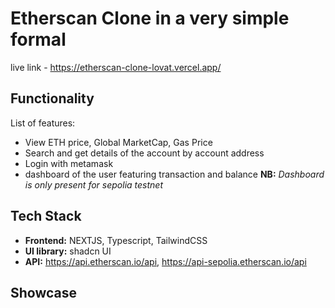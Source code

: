 # Etherscan Clone in a very simple formal

live link - https://etherscan-clone-lovat.vercel.app/

## Functionality

List of features:

- View ETH price, Global MarketCap, Gas Price
- Search and get details of the account by account address
- Login with metamask
- dashboard of the user featuring transaction and balance
  **NB:** _Dashboard is only present for sepolia testnet_

## Tech Stack

- **Frontend:** NEXTJS, Typescript, TailwindCSS
- **UI library:** shadcn UI
- **API:** https://api.etherscan.io/api, https://api-sepolia.etherscan.io/api

## Showcase
